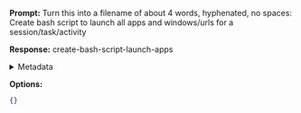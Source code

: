 **Prompt:**
Turn this into a filename of about 4 words, hyphenated, no spaces: Create bash script to launch all apps and windows/urls for a session/task/activity

**Response:**
create-bash-script-launch-apps

<details><summary>Metadata</summary>

- Duration: 3081 ms
- Datetime: 2023-07-24T08:36:55.483488
- Model: gpt-3.5-turbo-0613

</details>

**Options:**
```json
{}
```

